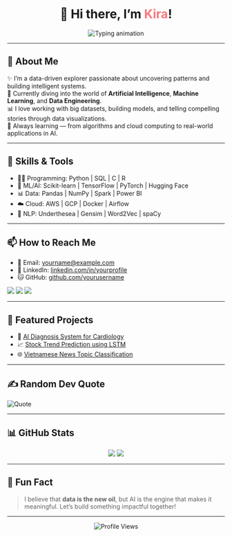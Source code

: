 <h1 align="center">👋 Hi there, I’m <span style="color:#f7797d">Kira</span>!</h1>

<p align="center">
  <img src="https://readme-typing-svg.herokuapp.com?font=Fira+Code&duration=3000&pause=500&center=true&vCenter=true&multiline=true&width=500&height=80&lines=💡+Turning+data+into+insights;🤖+Building+AI+to+solve+real-world+problems;🎯+ML+enthusiast+with+a+creative+mind!" alt="Typing animation">
</p>

---

## 🚀 About Me

✨ I’m a data-driven explorer passionate about uncovering patterns and building intelligent systems.  
🧠 Currently diving into the world of **Artificial Intelligence**, **Machine Learning**, and **Data Engineering**.  
📊 I love working with big datasets, building models, and telling compelling stories through data visualizations.  
🌱 Always learning — from algorithms and cloud computing to real-world applications in AI.

---

## 🧠 Skills & Tools

- 👨‍💻 Programming: Python | SQL | C | R
- 🧪 ML/AI: Scikit-learn | TensorFlow | PyTorch | Hugging Face
- 📊 Data: Pandas | NumPy | Spark | Power BI
- ☁️ Cloud: AWS | GCP | Docker | Airflow
- 🧹 NLP: Underthesea | Gensim | Word2Vec | spaCy

---

## 📫 How to Reach Me

- 📧 Email: yourname@example.com  
- 💼 LinkedIn: [linkedin.com/in/yourprofile](https://linkedin.com/in/yourprofile)  
- 🐱 GitHub: [github.com/yourusername](https://github.com/yourusername)

<p align="left">
  <a href="mailto:yourname@example.com"><img src="https://img.shields.io/badge/Gmail-D14836?style=flat&logo=gmail&logoColor=white"/></a>
  <a href="https://linkedin.com/in/yourprofile"><img src="https://img.shields.io/badge/LinkedIn-0A66C2?style=flat&logo=linkedin&logoColor=white"/></a>
  <a href="https://facebook.com/yourprofile"><img src="https://img.shields.io/badge/Facebook-1877F2?style=flat&logo=facebook&logoColor=white"/></a>
</p>

---

## 📌 Featured Projects

- 🧠 [AI Diagnosis System for Cardiology](https://github.com/yourusername/ai-heart)  
- 📈 [Stock Trend Prediction using LSTM](https://github.com/yourusername/lstm-stock-trend)  
- 🌐 [Vietnamese News Topic Classification](https://github.com/yourusername/news-topic-vn)

---

## ✍️ Random Dev Quote

![Quote](https://quotes-github-readme.vercel.app/api?type=horizontal&theme=radical)

---

## 📊 GitHub Stats

<p align="center">
  <img src="https://github-readme-stats.vercel.app/api?username=yourusername&show_icons=true&theme=radical"/>
  <img src="https://github-readme-streak-stats.herokuapp.com/?user=yourusername&theme=radical"/>
</p>

---

## 🌈 Fun Fact

> I believe that **data is the new oil**, but AI is the engine that makes it meaningful. Let’s build something impactful together!

---

<p align="center">
  <img src="https://komarev.com/ghpvc/?username=yourusername&label=Profile%20views&color=0e75b6&style=flat" alt="Profile Views" />
</p>
